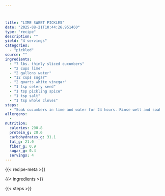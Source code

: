 ```yaml
---



title: "LIME SWEET PICKLES"
date: "2025-08-21T10:44:26.951460"
type: "recipe"
description: ""
yield: "4 servings"
categories:
  - "pickled"
source: ""
ingredients:
  - "7 lbs. thinly sliced cucumbers"
  - "2 cups lime"
  - "2 gallons water"
  - "12 cups sugar"
  - "2 quarts white vinegar"
  - "1 tsp celery seed"
  - "1 tsp pickling spice"
  - "1 tsp salt"
  - "1 tsp whole cloves"
steps:
  - "Soak cucumbers in lime and water for 24 hours. Rinse well and soak in cold water 3 hours. Combine remaining ingredients and pour over drained cucumbers. Let stand overnight. Boil 35 minutes and pack in sterilized jars and seal. Process in water bath for 5 minutes."
allergens:
  -
nutrition:
  calories: 200.8
  protein_g: 20.6
  carbohydrates_g: 31.1
  fat_g: 21.0
  fiber_g: 0.9
  sugar_g: 0.4
  servings: 4
---
```


{{< recipe-meta >}}

{{< ingredients >}}

{{< steps >}}
